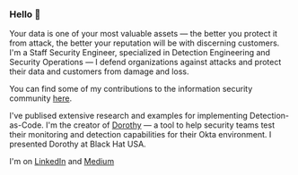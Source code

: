 ### Hello 👋

Your data is one of your most valuable assets — the better you protect it from attack, the better your reputation will be with discerning customers. I'm a Staff Security Engineer, specialized in Detection Engineering and Security Operations — I defend organizations against attacks and protect their data and customers from damage and loss.

You can find some of my contributions to the information security community [here](https://github.com/threat-punter/community-contributions).

I've publised extensive research and examples for implementing Detection-as-Code. I'm the creator of [Dorothy](https://github.com/threat-punter/dorothy) — a tool to help security teams test their monitoring and detection capabilities for their Okta environment. I presented Dorothy at Black Hat USA.

I'm on [LinkedIn]([https://twitter.com/threatpunter](https://www.linkedin.com/in/davidfrench001/)) and [Medium](https://medium.com/threatpunter)
